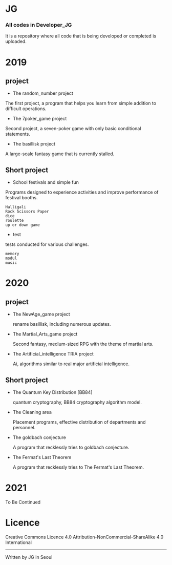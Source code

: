 # JG
### All codes in Developer_JG

It is a repository where all code that is being developed or completed is uploaded.

# 2019

## project

 * The random_number project

  The first project, a program that helps you learn from simple addition to difficult operations.


 * The 7poker_game project

  Second project, a seven-poker game with only basic conditional statements.
 
 * The basillisk project

  A large-scale fantasy game that is currently stalled.

## Short project

 * School festivals and simple fun

  Programs designed to experience activities and
  improve performance of festival booths.

  ```
Halligali
Rock Scissors Paper
dice
roulette
up or down game
  ```

 *  test

  tests conducted for various challenges.

  ```
 memory
 modul
 music
  ```

# 2020
 
## project

* The NewAge_game project

  rename basillisk, including numerous updates.
  
* The Martial_Arts_game project

  Second fantasy, medium-sized RPG with the theme of martial arts.
  
* The Artificial_intelligence TRIA project

  Ai, algorithms similar to real major artificial intelligence.
  
## Short project

* The Quantum Key Distribution [BB84]

  quantum cryptography, BB84 cryptography algorithm model.
  
* The Cleaning area

  Placement programs, effective distribution of departments and personnel.
  
* The goldbach conjecture

  A program that recklessly tries to goldbach conjecture.
  
* The Fermat's Last Theorem

  A program that recklessly tries to The Fermat's Last Theorem.
  
# 2021

To Be Continued

# Licence

 Creative Commons Licence 4.0
 Attribution-NonCommercial-ShareAlike 4.0 International
 
---
 
 Written by JG in Seoul
